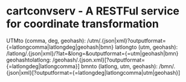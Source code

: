 cartconvserv - A RESTFul service for coordinate transformation
==============================================================

UTMto (comma, deg, geohash):	/utm/<value>.{json|xml}?outputformat={=latlongcomma|latlongdeg|geohash|bmn}
latlongto (utm, geohash): 	/latlong/<value>.{json|xml}/?lat=&long=&outputformat={=utm|geohash|bmn}
geohashtolatlong: 		/geohash/<hash>.{json.xml}[?outputformat={=latlongdeg|latlongcomma}]
bmnto (latlong, utm, geohash):	/bmn/<value>.{json|xml}[?outputformat={=latlongdeg|latlongcomma|utm|geohash}]
